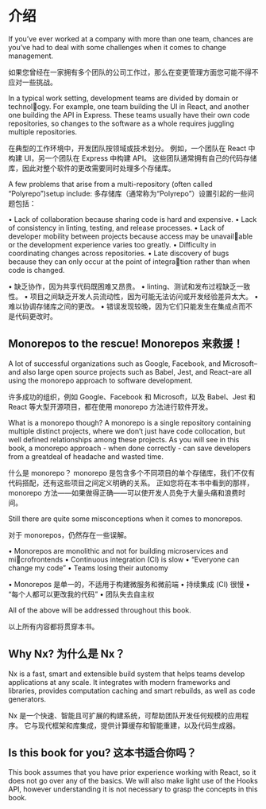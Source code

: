 # 介绍

If you’ve ever worked at a company with more than one team, chances are you’ve had to deal with some challenges when it comes to change management.

如果您曾经在一家拥有多个团队的公司工作过，那么在变更管理方面您可能不得不应对一些挑战。

In a typical work setting, development teams are divided by domain or technology. For example, one team building the UI in React, and another one building the API in Express. These teams usually have their own code repositories, so changes to the software as a whole requires juggling multiple repositories.

在典型的工作环境中，开发团队按领域或技术划分。 例如，一个团队在 React 中构建 UI，另一个团队在 Express 中构建 API。 这些团队通常拥有自己的代码存储库，因此对整个软件的更改需要同时处理多个存储库。

A few problems that arise from a multi-repository (often called “Polyrepo”)setup include:
多存储库（通常称为“Polyrepo”）设置引起的一些问题包括：

• Lack of collaboration because sharing code is hard and expensive.
• Lack of consistency in linting, testing, and release processes.
• Lack of developer mobility between projects because access may be unavailable or the development experience varies too greatly.
• Difficulty in coordinating changes across repositories.
• Late discovery of bugs because they can only occur at the point of integration rather than when code is changed.

• 缺乏协作，因为共享代码既困难又昂贵。
• linting、测试和发布过程缺乏一致性。
• 项目之间缺乏开发人员流动性，因为可能无法访问或开发经验差异太大。
• 难以协调存储库之间的更改。
• 错误发现较晚，因为它们只能发生在集成点而不是代码更改时。

## Monorepos to the rescue!  Monorepos 来救援！

A lot of successful organizations such as Google, Facebook, and Microsoft–and also large open source projects such as Babel, Jest, and React–are all using the monorepo approach to software development.

许多成功的组织，例如 Google、Facebook 和 Microsoft，以及 Babel、Jest 和 React 等大型开源项目，都在使用 monorepo 方法进行软件开发。

What is a monorepo though? A monorepo is a single repository containing multiple distinct projects, where we don’t just have code collocation, but well defined relationships among these projects. As you will see in this book, a monorepo approach - when done correctly - can save developers from a greatdeal of headache and wasted time.

什么是 monorepo？ monorepo 是包含多个不同项目的单个存储库，我们不仅有代码搭配，还有这些项目之间定义明确的关系。 正如您将在本书中看到的那样，monorepo 方法——如果做得正确——可以使开发人员免于大量头痛和浪费时间。

Still there are quite some misconceptions when it comes to monorepos.

对于 monorepos，仍然存在一些误解。

• Monorepos are monolithic and not for building microservices and microfrontends
• Continuous integration (CI) is slow
• “Everyone can change my code”
• Teams losing their autonomy

• Monorepos 是单一的，不适用于构建微服务和微前端
• 持续集成 (CI) 很慢
• “每个人都可以更改我的代码”
• 团队失去自主权

All of the above will be addressed throughout this book.

以上所有内容都将贯穿本书。

## Why Nx? 为什么是 Nx？

Nx is a fast, smart and extensible build system that helps teams develop applications at any scale. It integrates with modern frameworks and libraries, provides computation caching and smart rebuilds, as well as code generators.

Nx 是一个快速、智能且可扩展的构建系统，可帮助团队开发任何规模的应用程序。 它与现代框架和库集成，提供计算缓存和智能重建，以及代码生成器。

## Is this book for you?  这本书适合你吗？

This book assumes that you have prior experience working with React, so it does not go over any of the basics. We will also make light use of the Hooks API, however understanding it is not necessary to grasp the concepts in this book.


